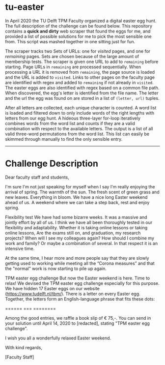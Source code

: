# tu-easter

In April 2020 the TU Delft TPM Faculty organized a digital easter egg hunt. The full description of the challenge can be found below. This repository contains a **quick and dirty** web scraper that found the eggs for me, and provided a list of possible solutions for me to pick the most sensible one from. This script was mashed together in one sitting just for fun. 

The scraper tracks two Sets of URLs: one for _visited_ pages, and one for _remaining_ pages. Sets are chosen because of the large amount of membership tests. The scraper is given one URL to add to `remaining` before starting. Page URLs in `remaining` are processed sequentially. When processing a URL it is removed from `remaining`, the page source is loaded and the URL is added to `visited`. Links to other pages on the faculty page are identified with regex and added to `remaining` if not already in `visited`. The easter eggs are also identified with regex based on a common file path. When discovered, the egg's letter is identified from the file name. The letter and the url the egg was found on are stored in a list of `(letter, url)` tuples. 

After all letters are collected, each unique character is counted. A word list is loaded and filtered down to only include words of the right lengths with letters from our egg hunt. A hideous three-layer for-loop iteratively combines words from the word list and counts if they are a valid combination with respect to the available letters. The output is a list of all valid three-word permutations from the word list. This list can easily be skimmed through manually to find the only sensible entry. 

---

# Challenge Description

Dear faculty staff and students,

I'm sure I'm not just speaking for myself when I say I'm really enjoying the arrival of spring. The warmth of the sun. The fresh scent of green grass and new leaves. Everything in bloom. We have a nice long Easter weekend ahead of us. A weekend where we can take a step back, rest and enjoy spring.

Flexibility test
We have had some bizarre weeks. It was a massive and jointly effort by all of us. I think we have all been thoroughly tested in our flexibility and adaptability. Whether it is taking online lessons or taking online lessons, Are the exams still on, and graduation, my research projects? When will I see my colleagues again? How should I combine my work and family? Or maybe a combination of several. In that respect it is an intensive time.

At the same time, I hear more and more people say that they are slowly getting used to working while meeting all the “Corona measures” and that the "normal" work is now starting to pile up again.

TPM easter egg challenge
But now the Easter weekend is here. Time to relax! We devised the TPM easter egg challenge especially for this purpose. We have hidden 17 Easter eggs on our website (https://www.tudelft.nl/tbm/). There is a letter on every Easter egg. Together, the letters form an English-language phrase that fits these dots:

======     ===    ========

Among the good entries, we raffle a book slip of € 75,-. You can send in your solution until April 14, 2020 to [redacted], stating "TPM easter egg challenge".


I wish you all a wonderfully relaxed Easter weekend.

With kind regards,

[Faculty Staff]
